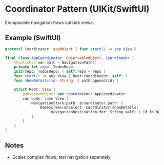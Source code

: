 # Coordinator Pattern (UIKit/SwiftUI)

Encapsulate navigation flows outside views.

## Example (SwiftUI)

```swift
protocol Coordinator: AnyObject { func start() -> any View }

final class AppCoordinator: ObservableObject, Coordinator {
    @Published var path = NavigationPath()
    private let repo: TodosRepo
    init(repo: TodosRepo) { self.repo = repo }
    func start() -> any View { Root(coordinator: self) }
    func showDetails(id: String) { path.append(id) }

    struct Root: View {
        @ObservedObject var coordinator: AppCoordinator
        var body: some View {
            NavigationStack(path: $coordinator.path) {
                HomeScreen(onSelect: coordinator.showDetails)
                    .navigationDestination(for: String.self) { id in DetailsScreen(id: id) }
            }
        }
    }
}
```

## Notes

- Scales complex flows; test navigation separately.
